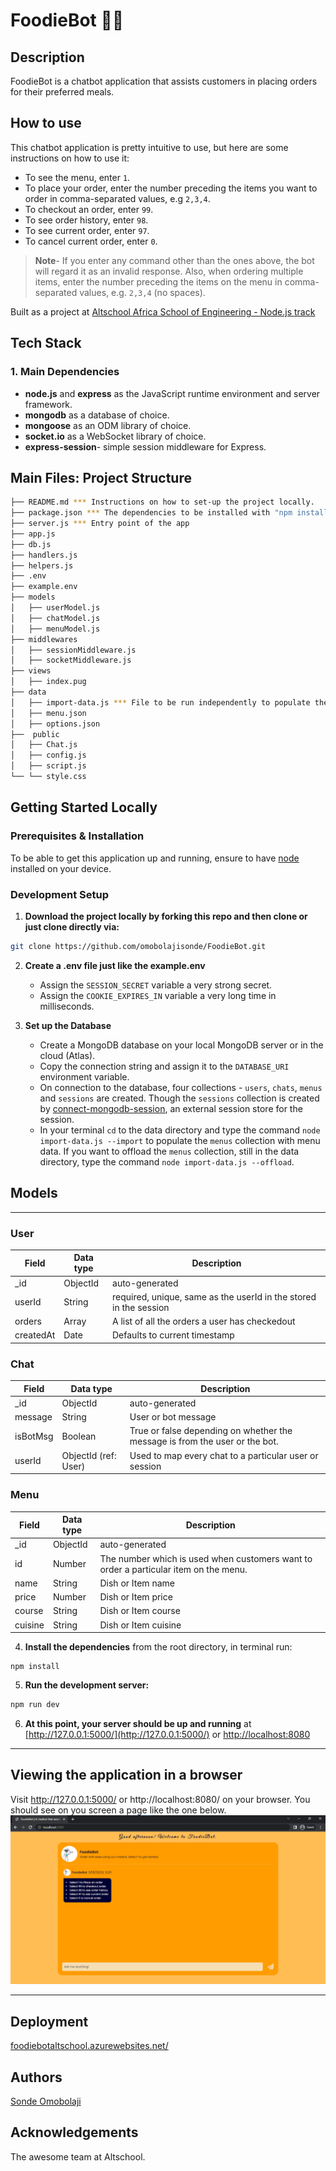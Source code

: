 # FoodieBot 🍟🤖

## Description
FoodieBot is a chatbot application that assists customers in placing orders for their preferred meals.

## How to use
This chatbot application is pretty intuitive to use, but here are some instructions on how to use it:
- To see the menu, enter `1`.
- To place your order, enter the number preceding the items you want to order in comma-separated values, e.g `2,3,4`.
- To checkout an order, enter `99`.
- To see order history, enter `98`.
- To see current order, enter `97`.
- To cancel current order, enter `0`.

>**Note**- If you enter any command other than the ones above, the bot will regard it as an invalid response. Also, when ordering multiple items, enter the number preceding the items on the menu in comma-separated values, e.g. `2,3,4` (no spaces).

Built as a project at [Altschool Africa School of Engineering - Node.js track](https://www.altschoolafrica.com/schools/engineering)

## Tech Stack
### 1. Main Dependencies
 * **node.js** and **express** as the JavaScript runtime environment and server framework.
 * **mongodb** as a database of choice.
 * **mongoose** as an ODM library of choice.
 * **socket.io** as a WebSocket library of choice.
 * **express-session**- simple session middleware for Express.

## Main Files: Project Structure

  ```sh
  ├── README.md *** Instructions on how to set-up the project locally.
  ├── package.json *** The dependencies to be installed with "npm install"
  ├── server.js *** Entry point of the app
  ├── app.js
  ├── db.js
  ├── handlers.js
  ├── helpers.js
  ├── .env
  ├── example.env
  ├── models
  │   ├── userModel.js
  │   ├── chatModel.js
  │   ├── menuModel.js
  ├── middlewares
  │   ├── sessionMiddleware.js
  │   ├── socketMiddleware.js
  ├── views
  │   ├── index.pug
  ├── data
  │   ├── import-data.js *** File to be run independently to populate the "menus" collection with menu data or to offload the "menus" collection.
  │   ├── menu.json
  │   ├── options.json
  ├──  public
  │   ├── Chat.js
  │   ├── config.js
  │   ├── script.js
  └── └── style.css
```

## Getting Started Locally

### Prerequisites & Installation
To be able to get this application up and running, ensure to have [node](https://nodejs.org/en/download/) installed on your device.

### Development Setup
1. **Download the project locally by forking this repo and then clone or just clone directly via:**
```bash
git clone https://github.com/omobolajisonde/FoodieBot.git
```
2. **Create a .env file just like the example.env**
   - Assign the `SESSION_SECRET` variable a very strong secret.
   - Assign the `COOKIE_EXPIRES_IN` variable a very long time in milliseconds. 

3. **Set up the Database**
   - Create a MongoDB database on your local MongoDB server or in the cloud (Atlas).
   - Copy the connection string and assign it to the `DATABASE_URI` environment variable.
   - On connection to the database, four collections - `users`, `chats`, `menus` and `sessions` are created. Though the `sessions` collection is created by [connect-mongodb-session](https://www.npmjs.com/package/connect-mongodb-session), an external session store for the session.
   - In your terminal `cd` to the data directory and type the command `node import-data.js --import` to populate the `menus` collection with menu data. If you want to offload the `menus` collection, still in the data directory, type the command `node import-data.js --offload`.
  
## Models
---

### User
| Field  |  Data type | Description |
|---|---|---|
|  _id |  ObjectId |  auto-generated |
|  userId | String  |  required, unique, same as the userId in the stored in the session |
|  orders  |  Array |  A list of all the orders a user has checkedout  |
|  createdAt |  Date |  Defaults to current timestamp |

### Chat
| Field  |  Data type | Description |
|---|---|---|
|  _id |  ObjectId |  auto-generated |
|  message |  String | User or bot message |
|  isBotMsg | Boolean  | True or false depending on whether the message is from the user or the bot. |
|  userId  | ObjectId (ref: User) | Used to map every chat to a particular user or session |

### Menu
| Field  |  Data type | Description |
|---|---|---|
|  _id |  ObjectId |  auto-generated |
|  id |  Number | The number which is used when customers want to order a particular item on the menu. |
|  name |  String | Dish or Item name |
|  price | Number  | Dish or Item price |
|  course  | String | Dish or Item course |
|  cuisine  | String | Dish or Item cuisine |


4. **Install the dependencies** from the root directory, in terminal run:
```
npm install
```

5. **Run the development server:**
```bash
npm run dev
```
6. **At this point, your server should be up and running** at [http://127.0.0.1:5000/](http://127.0.0.1:5000/) or [http://localhost:8080](http://localhost:8080)

---

## Viewing the application in a browser
Visit http://127.0.0.1:5000/ or http://localhost:8080/ on your browser. You should see on you screen a page like the one below.
![foodieBot](public/foodiebot.png)

---

## Deployment
[foodiebotaltschool.azurewebsites.net/](https://foodiebotaltschool.azurewebsites.net/)

## Authors
[Sonde Omobolaji](https://github.com/omobolajisonde) 

## Acknowledgements 
The awesome team at Altschool.